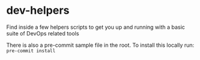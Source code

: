 # dev-helpers
Find inside a few helpers scripts to get you up and running with a basic suite of DevOps related tools

There is also a pre-commit sample file in the root. To install this locally run: 
``` pre-commit install ```
